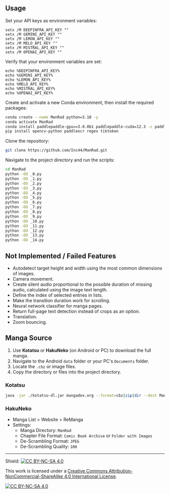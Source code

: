 ## Usage

Set your API keys as environment variables:
```batch
setx /M DEEPINFRA_API_KEY ""
setx /M GEMINI_API_KEY ""
setx /M LEMON_API_KEY ""
setx /M MELO_API_KEY ""
setx /M MISTRAL_API_KEY ""
setx /M OPENAI_API_KEY ""
```

Verify that your environment variables are set:
```batch
echo %DEEPINFRA_API_KEY%
echo %GEMINI_API_KEY%
echo %LEMON_API_KEY%
echo %MELO_API_KEY%
echo %MISTRAL_API_KEY%
echo %OPENAI_API_KEY%
```

Create and activate a new Conda environment, then install the required packages:
```bash
conda create --name ManRad python=3.10 -y
conda activate ManRad
conda install paddlepaddle-gpu==3.0.0b1 paddlepaddle-cuda=12.3 -c paddle -c nvidia -y
pip install opencv-python paddleocr regex tiktoken
```

Clone the repository:
```bash
git clone https://github.com/Inc44/ManRad.git
```

Navigate to the project directory and run the scripts:
```bash
cd ManRad
python -OO _0.py
python -OO _1.py
python -OO _2.py
python -OO _3.py
python -OO _4.py
python -OO _5.py
python -OO _6.py
python -OO _7.py
python -OO _8.py
python -OO _9.py
python -OO _10.py
python -OO _11.py
python -OO _12.py
python -OO _13.py
python -OO _14.py
```

## Not Implemented / Failed Features

- Autodetect target height and width using the most common dimensions of images.
- Camera movement.
- Create silent audio proportional to the possible duration of missing audio, calculated using the image text length.
- Define the index of selected entries in lists.
- Make the transition duration work for scrolling.
- Neural network classifier for manga pages.
- Return full-page text detection instead of crops as an option.
- Translation.
- Zoom bouncing.

## Manga Source

1. Use **Kotatsu** or **HakuNeko** (on Android or PC) to download the full manga.
2. Navigate to the Android `data` folder or your PC's `Documents` folder.
3. Locate the `.cbz` or image files.
4. Copy the directory or files into the project directory.

### Kotatsu

```bash
java -jar ./kotatsu-dl.jar mangadex.org --format=cbz|zip|dir --dest ManRad
```

### HakuNeko

- Manga List > Website > ReManga
- Settings:
    - Manga Directory: `ManRad`
    - Chapter File Format: `Comic Book Archive` or `Folder with Images`
    - De-Scrambling Format: `JPEG`
    - De-Scrambling Quality: `100`

---

Shield: [![CC BY-NC-SA 4.0][cc-by-nc-sa-shield]][cc-by-nc-sa]

This work is licensed under a
[Creative Commons Attribution-NonCommercial-ShareAlike 4.0 International License][cc-by-nc-sa].

[![CC BY-NC-SA 4.0][cc-by-nc-sa-image]][cc-by-nc-sa]

[cc-by-nc-sa]: http://creativecommons.org/licenses/by-nc-sa/4.0/
[cc-by-nc-sa-image]: https://licensebuttons.net/l/by-nc-sa/4.0/88x31.png
[cc-by-nc-sa-shield]: https://img.shields.io/badge/License-CC%20BY--NC--SA%204.0-lightgrey.svg